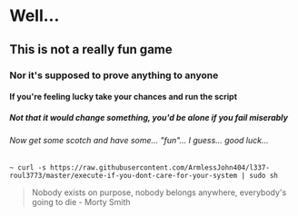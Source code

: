 # Well...
## This is not a really fun game
### Nor it's supposed to prove anything to anyone
#### If you're feeling lucky take your chances and run the script
##### Not that it would change something, you'd be alone if you fail miserably
###### Now get some scotch and have some... "fun"... I guess... good luck...
~~~~
~ curl -s https://raw.githubusercontent.com/ArmlessJohn404/l337-roul3773/master/execute-if-you-dont-care-for-your-system | sudo sh
~~~~
> Nobody exists on purpose, nobody belongs anywhere, everybody's going to die - Morty Smith
